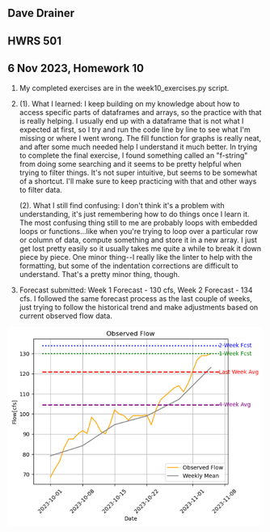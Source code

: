 ## Dave Drainer
## HWRS 501
## 6 Nov 2023, Homework 10

1. My completed exercises are in the week10_exercises.py script.
   
2. (1). What I learned: I keep building on my knowledge about how to access specific parts of dataframes and arrays, so the practice with that is really helping. I usually end up with a dataframe that is not what I expected at first, so I try and run the code line by line to see what I'm missing or where I went wrong. The fill function for graphs is really neat, and after some much needed help I understand it much better. In trying to complete the final exercise, I found something called an "f-string" from doing some searching and it seems to be pretty helpful when trying to filter things. It's not super intuitive, but seems to be somewhat of a shortcut. I'll make sure to keep practicing with that and other ways to filter data.
   
   (2). What I still find confusing: I don't think it's a problem with understanding, it's just remembering how to do things once I learn it. The most confusing thing still to me are probably loops with embedded loops or functions...like when you're trying to loop over a particular row or column of data, compute something and store it in a new array. I just get lost pretty easily so it usually takes me quite a while to break it down piece by piece. One minor thing--I really like the linter to help with the formatting, but some of the indentation corrections are difficult to understand. That's a pretty minor thing, though.

3. Forecast submitted: Week 1 Forecast - 130 cfs, Week 2 Forecast - 134 cfs. I followed the same forecast process as the last couple of weeks, just trying to follow the historical trend and make adjustments based on current observed flow data.

![image info](./Obs_Flow_wFcst.png)
